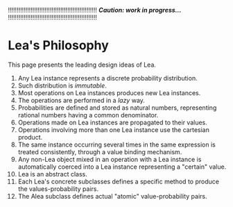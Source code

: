!!!!!!!!!!!!!!!!!!!!!!!!!!!!!!!!!!!!!!!!!!!!!!!!!!!
**_Caution: work in progress..._**
!!!!!!!!!!!!!!!!!!!!!!!!!!!!!!!!!!!!!!!!!!!!!!!!!!!

# Lea's Philosophy #

This page presents the leading design ideas of Lea.

  1. Any Lea instance represents a discrete probability distribution.
  1. Such distribution is _immutable_.
  1. Most operations on Lea instances produces new Lea instances.
  1. The operations are performed in a _lazy_ way.
  1. Probabilities are defined and stored as natural numbers, representing rational numbers having a common denominator.
  1. Operations made on Lea instances are propagated to their values.
  1. Operations involving more than one Lea instance use the cartesian product.
  1. The same instance occurring several times in the same expression is treated consistently, through a value binding mechanism.
  1. Any non-Lea object mixed in an operation with a Lea instance is automatically coerced into a Lea instance representing a "certain" value.
  1. Lea is an abstract class.
  1. Each Lea's concrete subclasses defines a specific method to produce the values-probability pairs.
  1. The Alea subclass defines actual "atomic" value-probability pairs.
